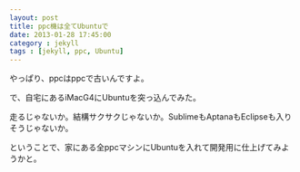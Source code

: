```yaml
---
layout: post
title: ppc機は全てUbuntuで
date: 2013-01-28 17:45:00
category : jekyll
tags : [jekyll, ppc, Ubuntu]
---
```

  

やっぱり、ppcはppcで古いんですよ。

で、自宅にあるiMacG4にUbuntuを突っ込んでみた。

走るじゃないか。結構サクサクじゃないか。SublimeもAptanaもEclipseも入りそうじゃないか。

ということで、家にある全ppcマシンにUbuntuを入れて開発用に仕上げてみようかと。